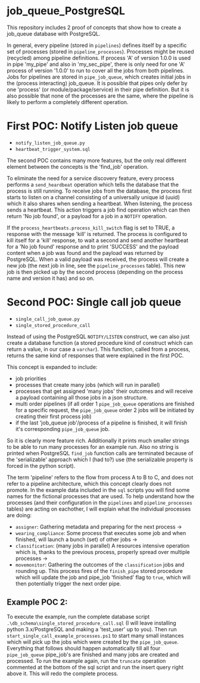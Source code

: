 # job_queue_PostgreSQL
This repository includes 2 proof of concepts that show how to create a job_queue database with PostgreSQL.

In general, every pipeline (stored in `pipelines`) defines itself by a specific set of processes (stored in `pipeline_processes`). Processes might be reused (recycled) among pipeline definitions. If process 'A' of version 1.0.0 is used in pipe 'my_pipe' and also in 'my_sec_pipe', there is only need for one 'A' process of version '1.0.0' to run to cover all the jobs from both pipelines. Jobs for pipelines are stored in `pipe_job_queue`, which creates initial jobs in the (process interacting) job_queue. It is possible that pipes only defer by one 'process' (or module/package/service) in their pipe definition. But it is also possible that none of the processes are the same, where the pipeline is likely to perform a completely different operation.

# First POC: Notify Listen job queue
- `notify_listen_job_queue.py`
- `heartbeat_trigger_system.sql`

The second POC contains many more features, but the only real different element between the concepts is the 'find_job' operation.

To eliminate the need for a service discovery feature, every process performs a `send_heardbeat` operation which tells the database that the process is still running. To receive jobs from the database, the process first starts to listen on a channel consisting of a universally unique id (uuid) which it also shares when sending a heartbeat. When listening, the process sends a heartbeat. This action triggers a job find operation which can then return 'No job found', or a payload for a job in a `NOTIFY` operation.

If the `process_heartbeats.process_kill_switch` flag is set to TRUE, a response with the message 'kill' is returned.
The process is configured to kill itself for a 'kill' response, to wait a second and send another heartbeat for a 'No job found' response and to print 'SUCCESS' and the payload content when a job was found and the payload was returned by PostgreSQL.
When a valid payload was received, the process will create a new job (the next job in line, see the `pipeline_processes` table). This new job is then picked up by the second process (depending on the process name and version it has) and so on.

# Second POC: Single call job queue
- `single_call_job_queue.py`
- `single_stored_procedure_call`

Instead of using the PostgreSQL `NOTIFY/LISTEN` construct, we can also just create a database function (a stored procedure kind of construct which can return a value, in our case a `varchar`). This function, called from a process, returns the same kind of responses that were explained in the first POC.

This concept is expanded to include:
- job priorities
- processes that create many jobs (which will run in parallel)
- processes that get assigned 'many jobs' their outcomes and will receive a payload containing all those jobs in a json structure.
- multi order pipelines (if all order 1 `pipe_job_queue` operations are finished for a specific request, the `pipe_job_queue` order 2 jobs will be initiated by creating their first process job)
- if the last 'job_queue job'/process of a pipeline is finished, it will finish it's corresponding `pipe_job_queue` job.

So it is clearly more feature rich. Additionally it prints much smaller strings to be able to run many processes for an example run. Also no string is printed when PostgreSQL `find_job` function calls are terminated because of the 'serializable' approach which I (had to?) use (the serializable property is forced in the python script).

The term 'pipeline' refers to the flow from process A to B to C, and does not refer to a pipeline architecture, which this concept clearly does not promote. In the example data included in the `sql` scripts you will find some names for the fictional processes that are used. To help understand how the processes (and their configuration in the `pipelines` and `pipeline_processes` tables) are acting on eachother, I will explain what the individual processes are doing:
- `assigner`: Gathering metadata and preparing for the next process ->
- `wearing_compliance`: Some process that executes some job and when finished, will launch a bunch (set) of other jobs ->
- `classification`: (many jobs in parallel) A resources intensive operation which is, thanks to the previous process, properly spread over multiple processes ->
- `movemonitor`: Gathering the outcomes of the `classification` jobs and rounding up. This process fires of the `finish_pipe` stored procedure which will update the job and pipe_job 'finished' flag to `true`, which will then potentially trigger the next order pipe.

## Example POC 2:
To execute the example, run the complete database script `.\db_schema\single_stored_procedure_call.sql` (I will leave installing  python 3.x/PostgreSQL and making a 'test_user' up to you). Then run `start_single_call_example_processes.ps1` to start many small instances which will pick up the jobs which were created by the `pipe_job_queue`. Everything that follows should happen automatically till all four `pipe_job_queue` pipe_job's are finished and many jobs are created and processed. To run the example again, run the `truncate` operation commented at the bottom of the sql script and run the insert query right above it. This will redo the complete process.
